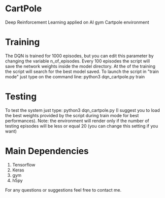 # CartPole
Deep Reinforcement Learning applied on AI gym Cartpole environment

# Training
The DQN is trained for 1000 episodes, but you can edit this parameter by changing the variable n_of_episodes. Every 100 episodes the script will save the network weights inside the model directory. At the of the training the script will search for the best model saved. To launch the script in "train mode" just type on the command line: python3 dqn_cartpole.py train

# Testing
To test the system just type: python3 dqn_cartpole.py (I suggest you to load the best weights provided by the script during train mode for best performances). Note: the environment will render only if the number of testing episodes will be less or equal 20 (you can change this setting if you want)

# Main Dependencies
1. Tensorflow
2. Keras
3. gym
4. h5py


For any questions or suggestions feel free to contact me.
